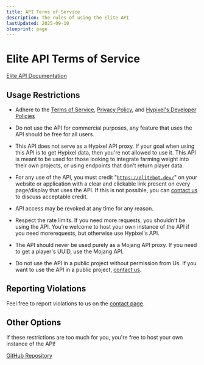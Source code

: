 ```yaml
---
title: API Terms of Service
description: The rules of using the Elite API
lastUpdated: 2025-09-10
blueprint: page
---
```


# Elite API Terms of Service

[Elite API Documentation](https://api.elitebot.dev)

## Usage Restrictions

- Adhere to the [Terms of Service](/terms), [Privacy Policy](/privacy), and [Hypixel's Developer Policies](https://developer.hypixel.net/policies/)

- Do not use the API for commercial purposes, any feature that
  uses the API should be free for all users.

- This API does not serve as a Hypixel API proxy. If your goal
  when using this API is to get Hypixel data, then you're not allowed to use it. This API is meant
  to be used for those looking to integrate farming weight into their own projects, or using
  endpoints that don't return player data.

- For any use of the API, you must credit "[`https://elitebot.dev/`](https://elitebot.dev)"
  on your website or application with a clear and clickable link present on every page/display
  that uses the API. If this is not possible, you can [contact us](/contact) to discuss acceptable credit.

- API access may be revoked at any time for any reason.

- Respect the rate limits. If you need more requests, you
  shouldn't be using the API. You're welcome to host your own
  instance of the API if you need morerequests, but otherwise use Hypixel's API.

- The API should never be used purely as a Mojang API proxy. If
  you need to get a player's UUID, use the Mojang API.

- Do not use the API in a public project without permission from Us.
  If you want to use the API in a public project, [contact us](/contact).

## Reporting Violations

Feel free to report violations to us on the [contact page](/contact).

## Other Options

If these restrictions are too much for you, you're free to host your own instance of the API!

[GitHub Repository](htts://github.com/EliteFarmers/API)
